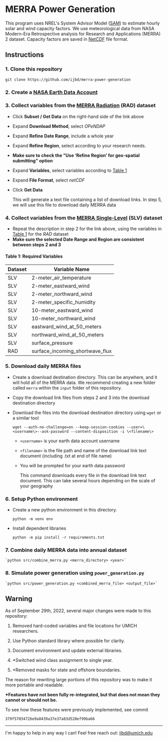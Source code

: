MERRA Power Generation
=====

This program uses NREL's System Advisor Model ([SAM](https://sam.nrel.gov/software-development-kit-sdk/pysam.html)) to estimate hourly solar and wind capacity factors. We use meteorological data from NASA Modern-Era Retrospective analysis for Research and Applications (MERRA) 2 dataset. Capacity factors are saved in [NetCDF](https://www.unidata.ucar.edu/software/netcdf/) file format. 


## Instructions

### 1. Clone this repository

    git clone https://github.com/ijbd/merra-power-generation

### 2. Create a [NASA Earth Data Account](https://urs.earthdata.nasa.gov/users/new)

### 3. Collect variables from the [MERRA Radiation](https://disc.gsfc.nasa.gov/datasets/M2T1NXRAD_5.12.4/summary?keywords=%22MERRA-2%22) (RAD) dataset

- Click **Subset / Get Data** on the right-hand side of the link above
- Expand **Download Method**, select *OPeNDAP*
- Expand **Refine Date Range**, include a whole year
- Expand **Refine Region**, select according to your research needs. 
- **Make sure to check the "Use ‘Refine Region’ for geo-spatial submitting" option**
- Expand **Variables**, select variables according to [Table 1](#table-1-required-variables) 
- Expand **File Format**, select *netCDF*
- Click **Get Data**
  
    This will generate a text file containing a list of download links. In step 5, we will use this file to download daily MERRA data

### 4. Collect variables from the [MERRA Single-Level](https://disc.gsfc.nasa.gov/datasets/M2T1NXSLV_5.12.4/summary?keywords=%22MERRA-2%22) (SLV) dataset

- Repeat the description in step 2 for the link above, using the variables in [Table 1](#table-1-required-variables) for the *RAD* dataset
- **Make sure the selected Date Range and Region are consistent between steps 2 and 3**

#### **Table 1:** Required Variables

| Dataset    | Variable Name |
| ----------- | ----------- |
| SLV | 2-meter_air_temperature |
| SLV | 2-meter_eastward_wind |
| SLV | 2-meter_northward_wind |
| SLV | 2-meter_specific_humidity |
| SLV | 10-meter_eastward_wind |
| SLV | 10-meter_northward_wind |
| SLV | eastward_wind_at_50_meters |
| SLV | northward_wind_at_50_meters |
| SLV | surface_pressure |
| RAD | surface_incoming_shortwave_flux |

### 5. Download daily MERRA files

- Create a download destination directory. This can be anywhere, and it will hold all of the MERRA data. We recommend creating a new folder called `merra` within the `input` folder of this repository.
- Copy the download link files from steps 2 and 3 into the download destination directory
- Download the files into the download destination directory using `wget` or a similar tool

      wget --auth-no-challenge=on --keep-session-cookies --user=\<username\>--ask-password --content-disposition -i \<filename\>

  - `<username>` is your earth data account username
  - `<filename>` is the file path and name of the download link text document (including .txt at end of file name)
  - You will be prompted for your earth data password
  
    This command downloads every file in the download link text document. This can take several hours depending on the scale of your geography

### 6. Setup Python environment

- Create a new python environment in this directory.

    `python -m venv env`

- Install dependent libraries

    `python -m pip install -r requirements.txt`
  

### 7. Combine daily MERRA data into annual dataset

    `python src/combine_merra.py <merra_directory> <year>`

### 8. Simulate power generation using `power_generation.py`

    `python src/power_generation.py <combined_merra_file> <output_file>`

## Warning

As of September 29th, 2022, several major changes were made to this repository:

1. Removed hard-coded variables and file locations for UMICH researchers.
   
2. Use Python standard library where possible for clarity.
   
3. Document environment and update external libraries.

4. *Switched wind class assignment to single year.

5. *Removed masks for state and offshore boundaries.

The reason for rewriting large portions of this repository was to make it more portable and readable.

**\*Features have not been fully re-integrated, but that does not mean they cannot or should not be.**

To see how these features were previously implemented, see commit      

    379f57034726e9a8439a37e37a83d520ef99ba66

_______

I'm happy to help in any way I can! Feel free reach out: ijbd@umich.edu

